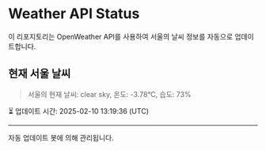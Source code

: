 
# Weather API Status

이 리포지토리는 OpenWeather API를 사용하여 서울의 날씨 정보를 자동으로 업데이트합니다.

## 현재 서울 날씨
> 서울의 현재 날씨: clear sky, 온도: -3.78°C, 습도: 73%

⏳ 업데이트 시간: 2025-02-10 13:19:36 (UTC)

---
자동 업데이트 봇에 의해 관리됩니다.

